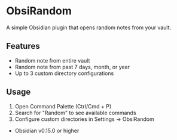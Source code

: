 # ObsiRandom

A simple Obsidian plugin that opens random notes from your vault.

## Features

- Random note from entire vault
- Random note from past 7 days, month, or year
- Up to 3 custom directory configurations

## Usage

1. Open Command Palette (Ctrl/Cmd + P)
2. Search for "Random" to see available commands
3. Configure custom directories in Settings → ObsiRandom
- Obsidian v0.15.0 or higher